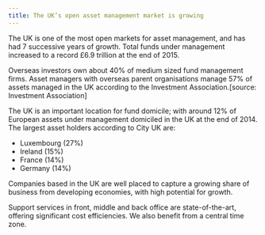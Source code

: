```yaml
---
title: The UK’s open asset management market is growing
---
```

The UK is one of the most open markets for asset management, and has had 7 successive years of growth. Total funds under management increased to a record £6.9 trillion at the end of 2015.


Overseas investors own about 40% of medium sized fund management firms. Asset managers with overseas parent organisations manage 57% of assets managed in the UK according to the Investment Association.[source: Investment Association]


The UK is an important location for fund domicile; with around 12% of European assets under management domiciled in the UK at the end of 2014. The largest asset holders according to City UK are:

- Luxembourg (27%)
- Ireland (15%)
- France (14%)
- Germany (14%)
 
Companies based in the UK are well placed to capture a growing share of business from developing economies, with high potential for growth.


Support services in front, middle and back office are state-of-the-art, offering significant cost efficiencies. We also benefit from a central time zone.
